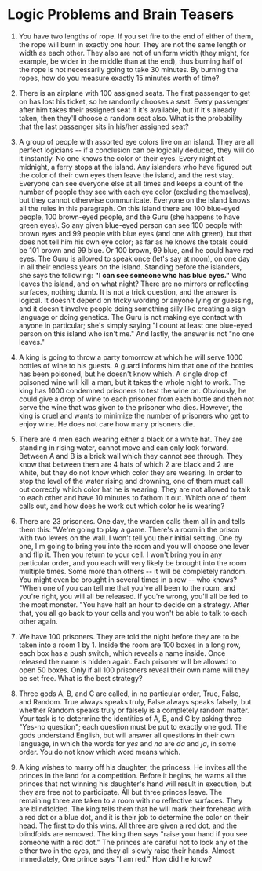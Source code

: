 # Logic Problems and Brain Teasers

 1. You have two lengths of rope. If you set fire to the end of either of them, the rope will burn in exactly one hour. They are not the same length or width as each other. They also are not of uniform width (they might, for example, be wider in the middle than at the end), thus burning half of the rope is not necessarily going to take 30 minutes. By burning the ropes, how do you measure exactly 15 minutes worth of time?

 2. There is an airplane with 100 assigned seats. The first passenger to get on has lost his ticket, so he randomly chooses a seat. Every passenger after him takes their assigned seat if it's available, but if it's already taken, then they'll choose a random seat also. What is the probability that the last passenger sits in his/her assigned seat?

 3. A group of people with assorted eye colors live on an island. They are all perfect logicians -- if a conclusion can be logically deduced, they will do it instantly. No one knows the color of their eyes. Every night at midnight, a ferry stops at the island. Any islanders who have figured out the color of their own eyes then leave the island, and the rest stay. Everyone can see everyone else at all times and keeps a count of the number of people they see with each eye color (excluding themselves), but they cannot otherwise communicate. Everyone on the island knows all the rules in this paragraph. On this island there are 100 blue-eyed people, 100 brown-eyed people, and the Guru (she happens to have green eyes). So any given blue-eyed person can see 100 people with brown eyes and 99 people with blue eyes (and one with green), but that does not tell him his own eye color; as far as he knows the totals could be 101 brown and 99 blue. Or 100 brown, 99 blue, and he could have red eyes.  The Guru is allowed to speak once (let's say at noon), on one day in all their endless years on the island. Standing before the islanders, she says the following:  **"I can see someone who has blue eyes."**  Who leaves the island, and on what night?  There are no mirrors or reflecting surfaces, nothing dumb. It is not a trick question, and the answer is logical. It doesn't depend on tricky wording or anyone lying or guessing, and it doesn't involve people doing something silly like creating a sign language or doing genetics. The Guru is not making eye contact with anyone in particular; she's simply saying "I count at least one blue-eyed person on this island who isn't me."  And lastly, the answer is not "no one leaves."

 4. A king is going to throw a party tomorrow at which he will serve 1000 bottles of wine to his guests. A guard informs him that one of the bottles has been poisoned, but he doesn't know which. A single drop of poisoned wine will kill a man, but it takes the whole night to work. The king has 1000 condemned prisoners to test the wine on. Obviously, he could give a drop of wine to each prisoner from each bottle and then not serve the wine that was given to the prisoner who dies. However, the king is cruel and wants to minimize the number of prisoners who get to enjoy wine. He does not care how many prisoners die.

 5. There are 4 men each wearing either a black or a white hat. They are standing in rising water, cannot move and can only look forward. Between A and B is a brick wall which they cannot see through. They know that between them are 4 hats of which 2 are black and 2 are white, but they do not know which color they are wearing. In order to stop the level of the water rising and drowning, one of them must call out correctly which color hat he is wearing. They are not allowed to talk to each other and have 10 minutes to fathom it out. Which one of them calls out, and how does he work out which color he is wearing?

 6. There are 23 prisoners. One day, the warden calls them all in and tells them this: "We're going to play a game. There's a room in the prison with two levers on the wall. I won't tell you their initial setting. One by one, I'm going to bring you into the room and you will choose one lever and flip it. Then you return to your cell. I won't bring you in any particular order, and you each will very likely be brought into the room multiple times. Some more than others -- it will be completely random. You might even be brought in several times in a row -- who knows? "When one of you can tell me that you've all been to the room, and you're right, you will all be released. If you're wrong, you'll all be fed to the moat monster. "You have half an hour to decide on a strategy. After that, you all go back to your cells and you won't be able to talk to each other again.

 7. We have 100 prisoners. They are told the night before they are to be taken into a room 1 by 1. Inside the room are 100 boxes in a long row, each box has a push switch, which reveals a name inside. Once released the name is hidden again. Each prisoner will be allowed to open 50 boxes. Only if all 100 prisoners reveal their own name will they be set free. What is the best strategy?

 8. Three gods A, B, and C are called, in no particular order, True, False, and Random. True always speaks truly, False always speaks falsely, but whether Random speaks truly or falsely is a completely random matter. Your task is to determine the identities of A, B, and C by asking three "Yes-no question"; each question must be put to exactly one god. The gods understand English, but will answer all questions in their own language, in which the words for _yes_ and _no_ are _da_ and _ja_, in some order. You do not know which word means which.

 9. A king wishes to marry off his daughter, the princess. He invites all the princes in the land for a competition. Before it begins, he warns all the princes that not winning his daughter's hand will result in execution, but they are free not to participate. All but three princes leave. The remaining three are taken to a room with no reflective surfaces. They are blindfolded. The king tells them that he will mark their forehead with a red dot or a blue dot, and it is their job to determine the color on their head. The first to do this wins. All three are given a red dot, and the blindfolds are removed. The king then says "raise your hand if you see someone with a red dot." The princes are careful not to look any of the either two in the eyes, and they all slowly raise their hands. Almost immediately, One prince says "I am red." How did he know?
